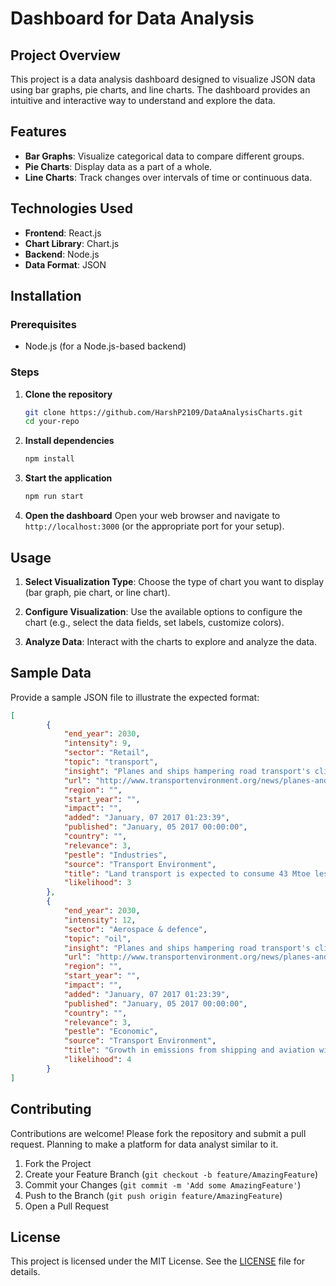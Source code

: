 # Dashboard for Data Analysis

## Project Overview
This project is a data analysis dashboard designed to visualize JSON data using bar graphs, pie charts, and line charts. The dashboard provides an intuitive and interactive way to understand and explore the data.

## Features
- **Bar Graphs**: Visualize categorical data to compare different groups.
- **Pie Charts**: Display data as a part of a whole.
- **Line Charts**: Track changes over intervals of time or continuous data.

## Technologies Used
- **Frontend**: React.js
- **Chart Library**: Chart.js
- **Backend**: Node.js 
- **Data Format**: JSON

## Installation

### Prerequisites
- Node.js (for a Node.js-based backend)

### Steps

1. **Clone the repository**
   ```sh
   git clone https://github.com/HarshP2109/DataAnalysisCharts.git
   cd your-repo
   ```

2. **Install dependencies**
   ```sh
   npm install
   ```

3. **Start the application**
   ```sh
   npm run start
   ```

4. **Open the dashboard**
   Open your web browser and navigate to `http://localhost:3000` (or the appropriate port for your setup).

## Usage

1. **Select Visualization Type**: Choose the type of chart you want to display (bar graph, pie chart, or line chart).

2. **Configure Visualization**: Use the available options to configure the chart (e.g., select the data fields, set labels, customize colors).

3. **Analyze Data**: Interact with the charts to explore and analyze the data.



## Sample Data
Provide a sample JSON file to illustrate the expected format:
```json
[
        {
            "end_year": 2030,
            "intensity": 9,
            "sector": "Retail",
            "topic": "transport",
            "insight": "Planes and ships hampering road transport's climate efforts",
            "url": "http://www.transportenvironment.org/news/planes-and-ships-hampering-road-transport’s-climate-efforts",
            "region": "",
            "start_year": "",
            "impact": "",
            "added": "January, 07 2017 01:23:39",
            "published": "January, 05 2017 00:00:00",
            "country": "",
            "relevance": 3,
            "pestle": "Industries",
            "source": "Transport Environment",
            "title": "Land transport is expected to consume 43 Mtoe less per year in 2030 than it did in 2010.",
            "likelihood": 3
        },
        {
            "end_year": 2030,
            "intensity": 12,
            "sector": "Aerospace & defence",
            "topic": "oil",
            "insight": "Planes and ships hampering road transport's climate efforts",
            "url": "http://www.transportenvironment.org/news/planes-and-ships-hampering-road-transport’s-climate-efforts",
            "region": "",
            "start_year": "",
            "impact": "",
            "added": "January, 07 2017 01:23:39",
            "published": "January, 05 2017 00:00:00",
            "country": "",
            "relevance": 3,
            "pestle": "Economic",
            "source": "Transport Environment",
            "title": "Growth in emissions from shipping and aviation will add 19 million tonnes of oil equivalent (Mtoe) in emissions between 2010 and 2030.",
            "likelihood": 4
        }
]
```

## Contributing
Contributions are welcome! Please fork the repository and submit a pull request.
Planning to make a platform for data analyst similar to it.

1. Fork the Project
2. Create your Feature Branch (`git checkout -b feature/AmazingFeature`)
3. Commit your Changes (`git commit -m 'Add some AmazingFeature'`)
4. Push to the Branch (`git push origin feature/AmazingFeature`)
5. Open a Pull Request

## License
This project is licensed under the MIT License. See the [LICENSE](LICENSE) file for details.
